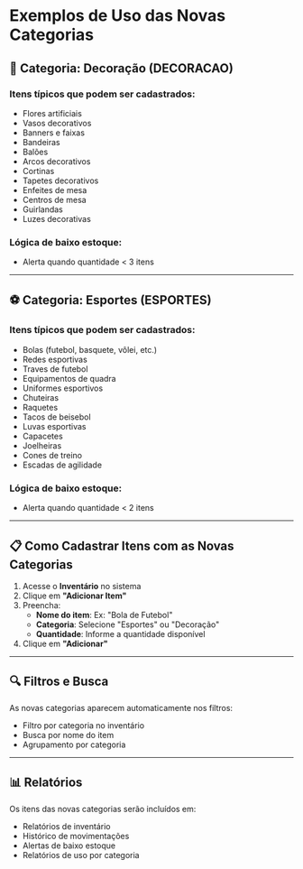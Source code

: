 # Exemplos de Uso das Novas Categorias

## 🎨 Categoria: Decoração (DECORACAO)

### Itens típicos que podem ser cadastrados:
- Flores artificiais
- Vasos decorativos
- Banners e faixas
- Bandeiras
- Balões
- Arcos decorativos
- Cortinas
- Tapetes decorativos
- Enfeites de mesa
- Centros de mesa
- Guirlandas
- Luzes decorativas

### Lógica de baixo estoque:
- Alerta quando quantidade < 3 itens

---

## ⚽ Categoria: Esportes (ESPORTES)

### Itens típicos que podem ser cadastrados:
- Bolas (futebol, basquete, vôlei, etc.)
- Redes esportivas
- Traves de futebol
- Equipamentos de quadra
- Uniformes esportivos
- Chuteiras
- Raquetes
- Tacos de beisebol
- Luvas esportivas
- Capacetes
- Joelheiras
- Cones de treino
- Escadas de agilidade

### Lógica de baixo estoque:
- Alerta quando quantidade < 2 itens

---

## 📋 Como Cadastrar Itens com as Novas Categorias

1. Acesse o **Inventário** no sistema
2. Clique em **"Adicionar Item"**
3. Preencha:
   - **Nome do item**: Ex: "Bola de Futebol"
   - **Categoria**: Selecione "Esportes" ou "Decoração"
   - **Quantidade**: Informe a quantidade disponível
4. Clique em **"Adicionar"**

---

## 🔍 Filtros e Busca

As novas categorias aparecem automaticamente nos filtros:
- Filtro por categoria no inventário
- Busca por nome do item
- Agrupamento por categoria

---

## 📊 Relatórios

Os itens das novas categorias serão incluídos em:
- Relatórios de inventário
- Histórico de movimentações
- Alertas de baixo estoque
- Relatórios de uso por categoria
